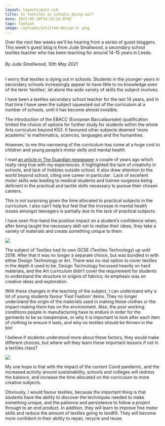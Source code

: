 ```yaml
---
layout: layouts/post.njk
title: Is Textiles in schools dying out?
date: 2021-05-10T14:33:24.874Z
tags: fashion
image: /uploads/untitled-design-4-.png
---
```

Over the next few weeks we'll be hearing from a series of guest bloggers. This week's guest blog is from Jude Smallwood, a secondary school textiles teacher who has been teaching for around 14-15 years in Leeds. 

###### By Jude Smallwood, 10th May 2021

I worry that textiles is dying out in schools. Students in the younger years in secondary schools increasingly appear to have little to no knowledge even of the term ‘textiles’, let alone the wide variety of skills the subject involves.

I have been a textiles secondary school teacher for the last 14 years, and in that time I have seen the subject squeezed out of the curriculum at a number of schools, until it has become almost invisible. 

The introduction of the EBACC (European Baccalaureate) qualification limited the choice of options for further study for students within the whole Arts curriculum beyond KS3. It favoured other subjects deemed ‘more academic’ ie mathematics, sciences, languages and the humanities.

However, to me this narrowing of the curriculum has come at a huge cost to children and young people’s motor skills and mental health. 

I read [an article in The Guardian newspaper](https://www.theguardian.com/society/2018/oct/30/medical-students-raised-on-screens-lack-skills-for-surgery#_=_) a couple of years ago which really rang true with my experiences. It highlighted the lack of creativity in schools, and lack of hobbies outside school. It also drew attention to the world beyond school, citing one career in particular.  Lack of excellent motor skills was leading to medical students and trainee surgeons being deficient in the practical and tactile skills necessary to pursue their chosen careers. 

This is not surprising given the time allocated to practical subjects in the curriculum. I also can’t help but feel that the increase in mental health issues amongst teenagers is partially due to the lack of practical subjects.

I have seen first-hand the positive impact on a student’s confidence when, after being taught the necessary skill-set to realise their ideas, they take a variety of materials and create something unique to them.

![](/uploads/dscn3855-2-.jpg)

The subject of Textiles had its own GCSE (Textiles Technology) up until 2018. After that it was no longer a separate choice, but was bundled in with either Design Technology or Art. There was no real option to cover textiles in the depth it used to be. Design Technology focussed heavily on hard materials, and the Art curriculum didn’t cover the requirement for students to understand the structure or origins of fabrics; its emphasis was on creative ideas and exploration.

With these changes in the teaching of the subject, I can understand why a lot of young students favour ‘Fast Fashion’ items. They no longer understand the origin of the materials used in making these clothes or the impact making them has on the environment. Also, the poor working conditions people in manufacturing have to endure in order for the garments to be so inexpensive, or why it is important to look after each item of clothing to ensure it lasts, and why no textiles should be thrown in the bin!

I believe if students understood more about these factors, they would make different choices, but where will they learn these important lessons if not in a textiles class?

![](/uploads/dscn3843-2-.jpg)

My one hope is that with the impact of the current Covid pandemic, and the increased activity around sustainability, schools and colleges will redress the balance, and increase the time allocated on the curriculum to more creative subjects.

Obviously, I would favour textiles, because the important thing is that students have the ability to discover the techniques needed to make something unique, and the patience and persistence to follow a project through to an end product. In addition, they will learn to improve fine motor skills and reduce the amount of textiles going to landfill. They will become more confident in their ability to repair, recycle and reuse.